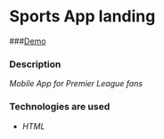 # Sports App landing

###[Demo](https://ivanderkach.github.io/sports-app-landing/src/index.html)

### Description

*Mobile App for Premier League fans*

### Technologies are used

- *HTML*

